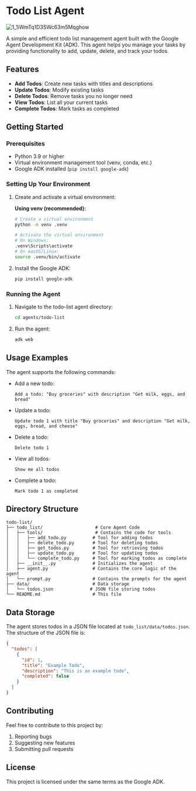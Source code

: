 # Todo List Agent
![1_1iWmTq1D3SWc63m5Mqghow](https://github.com/user-attachments/assets/61319bd3-7683-44e2-bf62-ab9a18f74952)

A simple and efficient todo list management agent built with the Google Agent Development Kit (ADK). This agent helps you manage your tasks by providing functionality to add, update, delete, and track your todos.

## Features

- **Add Todos**: Create new tasks with titles and descriptions
- **Update Todos**: Modify existing tasks
- **Delete Todos**: Remove tasks you no longer need
- **View Todos**: List all your current tasks
- **Complete Todos**: Mark tasks as completed

## Getting Started

### Prerequisites

- Python 3.9 or higher
- Virtual environment management tool (venv, conda, etc.)
- Google ADK installed (`pip install google-adk`)

### Setting Up Your Environment

1. Create and activate a virtual environment:

   **Using venv (recommended):**

   ```bash
   # Create a virtual environment
   python -m venv .venv

   # Activate the virtual environment
   # On Windows:
   .venv\Scripts\activate
   # On macOS/Linux:
   source .venv/bin/activate
   ```

2. Install the Google ADK:
   ```bash
   pip install google-adk
   ```

### Running the Agent

1. Navigate to the todo-list agent directory:

   ```bash
   cd agents/todo-list
   ```

2. Run the agent:
   ```bash
   adk web
   ```

## Usage Examples

The agent supports the following commands:

- Add a new todo:

  ```
  Add a todo: "Buy groceries" with description "Get milk, eggs, and bread"
  ```

- Update a todo:

  ```
  Update todo 1 with title "Buy groceries" and description "Get milk, eggs, bread, and cheese"
  ```

- Delete a todo:

  ```
  Delete todo 1
  ```

- View all todos:

  ```
  Show me all todos
  ```

- Complete a todo:
  ```
  Mark todo 1 as completed
  ```

## Directory Structure

```
todo-list/
├── todo_list/                    # Core Agent Code
│   ├── tools/                    # Contains the code for tools
│   │   ├── add_todo.py          # Tool for adding todos
│   │   ├── delete_todo.py       # Tool for deleting todos
│   │   ├── get_todos.py         # Tool for retrieving todos
│   │   ├── update_todo.py       # Tool for updating todos
│   │   └── complete_todo.py     # Tool for marking todos as complete
│   ├── __init__.py              # Initializes the agent
│   ├── agent.py                 # Contains the core logic of the agent
│   └── prompt.py                # Contains the prompts for the agent
├── data/                        # Data storage
│   └── todos.json              # JSON file storing todos
└── README.md                    # This file
```

## Data Storage

The agent stores todos in a JSON file located at `todo_list/data/todos.json`. The structure of the JSON file is:

```json
{
  "todos": [
    {
      "id": 1,
      "title": "Example Todo",
      "description": "This is an example todo",
      "completed": false
    }
  ]
}
```

## Contributing

Feel free to contribute to this project by:

1. Reporting bugs
2. Suggesting new features
3. Submitting pull requests

## License

This project is licensed under the same terms as the Google ADK.

